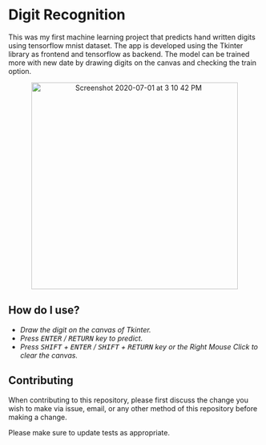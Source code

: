 # Digit Recognition

This was my first machine learning project that predicts hand written digits using tensorflow mnist dataset. The app is developed using the Tkinter library as frontend and tensorflow as backend. The model can be trained more with new date by drawing digits on the canvas and checking the train option.

<p align="center"><img width="412" alt="Screenshot 2020-07-01 at 3 10 42 PM" src="https://user-images.githubusercontent.com/46227224/86230490-bf83a200-bbae-11ea-9c63-48d8e87a46cc.png">
</p>

## How do I use?

- *Draw the digit on the canvas of Tkinter.*
- *Press <kbd>ENTER</kbd> / <kbd>RETURN</kbd> key to predict.*
- *Press <kbd>SHIFT</kbd> + <kbd>ENTER</kbd> / <kbd>SHIFT</kbd> + <kbd>RETURN</kbd> key or the Right Mouse Click to clear the canvas.*

## Contributing

When contributing to this repository, please first discuss the change you wish to make via issue, email, or any other method of this repository before making a change.

Please make sure to update tests as appropriate.
